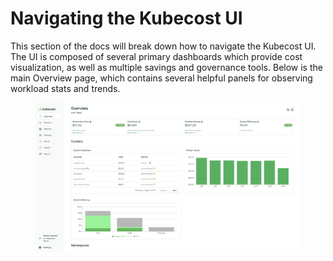 # Navigating the Kubecost UI

This section of the docs will break down how to navigate the Kubecost UI. The UI is composed of several primary dashboards which provide cost visualization, as well as multiple savings and governance tools. Below is the main Overview page, which contains several helpful panels for observing workload stats and trends.

<figure><img src="../../.gitbook/assets/image (4) (1).png" alt=""><figcaption></figcaption></figure>
